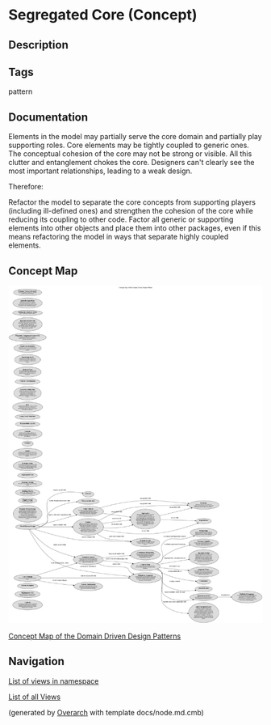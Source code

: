 
# Segregated Core (Concept)
## Description



## Tags
pattern

## Documentation
Elements in the model may partially serve the core domain and partially play
supporting roles. Core elements may be tightly coupled to generic ones. The
conceptual cohesion of the core may not be strong or visible. All this clutter
and entanglement chokes the core. Designers can't clearly see the most
important relationships, leading to a weak design.

Therefore:

Refactor the model to separate the core concepts from supporting players
(including ill-defined ones) and strengthen the cohesion of the core while
reducing its coupling to other code. Factor all generic or supporting
elements into other objects and place them into other packages, even if this
means refactoring the model in ways that separate highly coupled elements.

## Concept Map
![Concept Map of the Domain Driven Design Patterns](../../software-development/domain-driven-design/concept-view.png)

[Concept Map of the Domain Driven Design Patterns](../../software-development/domain-driven-design/concept-view.md)


## Navigation
[List of views in namespace](./views-in-namespace.md)

[List of all Views](../../views.md)


(generated by [Overarch](https://github.com/soulspace-org/overarch) with template docs/node.md.cmb)
